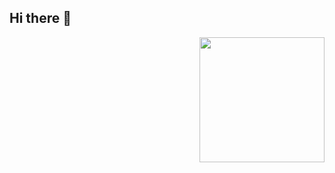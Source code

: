 ## Hi there 👋

<img     align='right'
src='https://media2.giphy.com/media/v1.Y2lkPTc5MGI3NjExamQ5ejJhczdrcTNxaTNlenN2cGtyd3VyNmcydWx5bWw4NzZ6a2hudSZlcD12MV9pbnRlcm5hbF9naWZfYnlfaWQmY3Q9Zw/5AHtj2UbniPlKqw11Y/giphy.gif'
         width='200px'>
